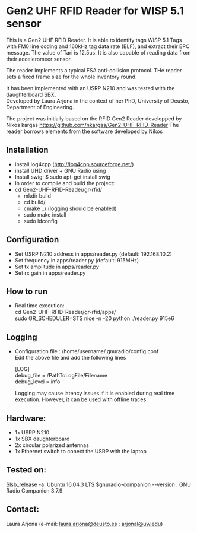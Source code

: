 # Gen2 UHF RFID Reader for WISP 5.1 sensor 

This is a Gen2 UHF RFID Reader. It is able to identify tags WISP 5.1 Tags with FM0 line coding and 160kHz tag data rate (BLF), and extract their EPC message. 
The value of Tari is 12.5us. It is also capable of reading data from their acceleromeer sensor.

The reader implements a typical FSA anti-collision protocol. THe reader sets a fixed frame size for the whole
inventory round.

It has been implemented with an USRP N210 and was tested with the daughterboard SBX.  
Developed by Laura Arjona in the context of her PhD, University of Deusto, Department of Engineering.   

The project was initially based on the RFID Gen2 Reader developped by Nikos kargas https://github.com/nkargas/Gen2-UHF-RFID-Reader
 The reader borrows elements from the software developed by Nikos


## Installation

- install log4cpp (http://log4cpp.sourceforge.net/)
- install UHD driver + GNU Radio using 
- Install swig: $ sudo apt-get install swig
- In order to compile and build the project:
- cd Gen2-UHF-RFID-Reader/gr-rfid/  
	- mkdir build  
	- cd build/  
	- cmake ../ (logging should be enabled)  
	- sudo make install  
	- sudo ldconfig  

## Configuration

- Set USRP N210 address in apps/reader.py (default: 192.168.10.2)
- Set frequency in apps/reader.py (default: 915MHz)
- Set tx amplitude in apps/reader.py 
- Set rx gain in apps/reader.py 

## How to run

- Real time execution:  
cd Gen2-UHF-RFID-Reader/gr-rfid/apps/    
sudo GR_SCHEDULER=STS nice -n -20 python ./reader.py  915e6  


    
## Logging

- Configuration file : /home/username/.gnuradio/config.conf  
    Edit the above file and add the following lines  

    [LOG]  
    debug_file = /PathToLogFile/Filename  
    debug_level = info  
    
    Logging may cause latency issues if it is enabled during real time execution. However, it can be used with offline traces.
    
## Hardware:

  - 1x USRP N210
  - 1x SBX daughterboard  
  - 2x circular polarized antennas 
  - 1x Ethernet switch to conect the USRP with the laptop 
	

## Tested on:
  $lsb_release -a: Ubuntu 16.04.3 LTS
  $gnuradio-companion --version : GNU Radio Companion 3.7.9

## Contact:
  Laura Arjona  (e-mail:  laura.arjona@deusto.es ; arjonal@uw.edu)  


